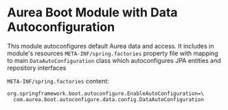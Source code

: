 # Aurea Boot Module with Data Autoconfiguration

This module autoconfigures default Aurea data and access. 
It includes in module's resources `META-INF/spring.factories` property file with mapping 
to main `DataAutoConfiguration` class which autoconfigures JPA entities and repository interfaces

`META-INF/spring.factories` content:
```
org.springframework.boot.autoconfigure.EnableAutoConfiguration=\
  com.aurea.boot.autoconfigure.data.config.DataAutoConfiguration
```

